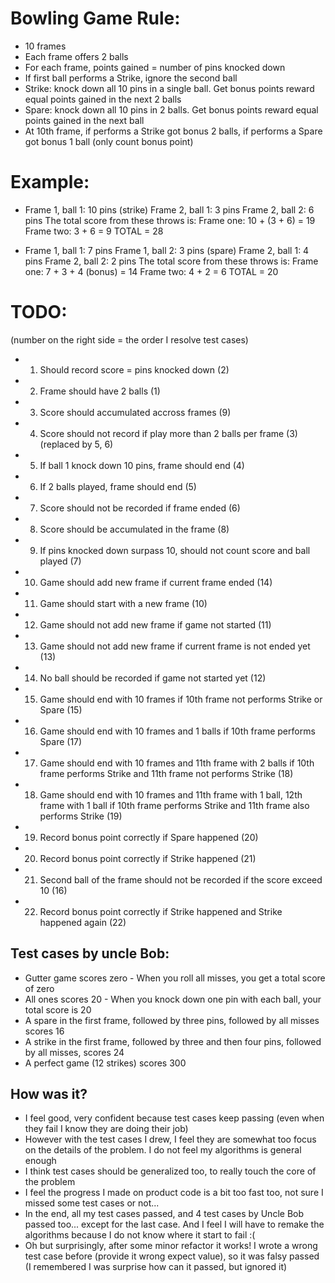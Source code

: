 # Bowling Game Rule:

- 10 frames
- Each frame offers 2 balls
- For each frame, points gained = number of pins knocked down
- If first ball performs a Strike, ignore the second ball
- Strike: knock down all 10 pins in a single ball. Get bonus points reward equal points gained in the next 2 balls
- Spare: knock down all 10 pins in 2 balls. Get bonus points reward equal points gained in the next ball
- At 10th frame, if performs a Strike got bonus 2 balls, if performs a Spare got bonus 1 ball (only count bonus point)

# Example:

- Frame 1, ball 1: 10 pins (strike)
  Frame 2, ball 1: 3 pins
  Frame 2, ball 2: 6 pins
  The total score from these throws is:
  Frame one: 10 + (3 + 6) = 19
  Frame two: 3 + 6 = 9
  TOTAL = 28

- Frame 1, ball 1: 7 pins
  Frame 1, ball 2: 3 pins (spare)
  Frame 2, ball 1: 4 pins
  Frame 2, ball 2: 2 pins
  The total score from these throws is:
  Frame one: 7 + 3 + 4 (bonus) = 14
  Frame two: 4 + 2 = 6
  TOTAL = 20

# TODO:

(number on the right side = the order I resolve test cases)

- 1. Should record score = pins knocked down (2)
- 2. Frame should have 2 balls (1)
- 3. Score should accumulated accross frames (9)
- 4. Score should not record if play more than 2 balls per frame (3) (replaced by 5, 6)
- 5. If ball 1 knock down 10 pins, frame should end (4)
- 6. If 2 balls played, frame should end (5)
- 7. Score should not be recorded if frame ended (6)
- 8. Score should be accumulated in the frame (8)
- 9. If pins knocked down surpass 10, should not count score and ball played (7)
- 10. Game should add new frame if current frame ended (14)
- 11. Game should start with a new frame (10)
- 12. Game should not add new frame if game not started (11)
- 13. Game should not add new frame if current frame is not ended yet (13)
- 14. No ball should be recorded if game not started yet (12)
- 15. Game should end with 10 frames if 10th frame not performs Strike or Spare (15)
- 16. Game should end with 10 frames and 1 balls if 10th frame performs Spare (17)
- 17. Game should end with 10 frames and 11th frame with 2 balls if 10th frame performs Strike and 11th frame not performs Strike (18)
- 18. Game should end with 10 frames and 11th frame with 1 ball, 12th frame with 1 ball if 10th frame performs Strike and 11th frame also performs Strike (19)
- 19. Record bonus point correctly if Spare happened (20)
- 20. Record bonus point correctly if Strike happened (21)
- 21. Second ball of the frame should not be recorded if the score exceed 10 (16)
- 22. Record bonus point correctly if Strike happened and Strike happened again (22)

## Test cases by uncle Bob:

- Gutter game scores zero - When you roll all misses, you get a total score of zero
- All ones scores 20 - When you knock down one pin with each ball, your total score is 20
- A spare in the first frame, followed by three pins, followed by all misses scores 16
- A strike in the first frame, followed by three and then four pins, followed by all misses, scores 24
- A perfect game (12 strikes) scores 300

## How was it?

- I feel good, very confident because test cases keep passing (even when they fail I know they are doing their job)
- However with the test cases I drew, I feel they are somewhat too focus on the details of the problem. I do not feel my algorithms is general enough
- I think test cases should be generalized too, to really touch the core of the problem
- I feel the progress I made on product code is a bit too fast too, not sure I missed some test cases or not...
- In the end, all my test cases passed, and 4 test cases by Uncle Bob passed too... except for the last case. And I feel I will have to remake the algorithms because I do not know where it start to fail :(
- Oh but surprisingly, after some minor refactor it works! I wrote a wrong test case before (provide it wrong expect value), so it was falsy passed (I remembered I was surprise how can it passed, but ignored it)
